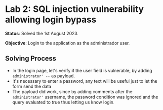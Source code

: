 # Lab 2: SQL injection vulnerability allowing login bypass

**Status**: Solved the 1st August 2023.

**Objective**: Login to the application as the administrador user.

## Solving Process

- In the login page, let's verify if the user field is vulnerable, by adding `administrator' --` as payload.
- It's necessary to enter a password, any text will be useful just to let the form send the data
- The payload did work, since by adding comments after the `administrator'` username, the password condition was ignored and the query evaluated to true thus letting us know login.

